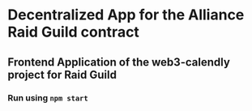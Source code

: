 # Decentralized App for the Alliance Raid Guild contract
## Frontend Application of the web3-calendly project for Raid Guild 

### Run using `npm start`